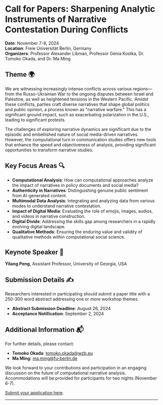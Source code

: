 # Call for Papers: Sharpening Analytic Instruments of Narrative Contestation During Conflicts
**Date**: November 7-8, 2024  
**Location**: Freie Universität Berlin, Germany  
**Organizers**: Professor Alexander Libman, Professor Genia Kostka, Dr. Tomoko Okada, and Dr. Ma Ming

## Theme 🌍
We are witnessing increasingly intense conflicts across various regions—from the Russo-Ukrainian War to the ongoing disputes between Israel and Palestine, as well as heightened tensions in the Western Pacific. Amidst these conflicts, parties craft diverse narratives that shape global politics and public opinion, a process known as "narrative warfare." This has a significant ground impact, such as exacerbating polarization in the U.S., leading to significant protests.

The challenges of exploring narrative dynamics are significant due to the episodic and embellished nature of social media-driven narratives. However, the computational turn in communication studies offers new tools that enhance the speed and objectiveness of analysis, providing significant opportunities to transform narrative studies.

## Key Focus Areas 🔍
- **Computational Analysis**: How can computational approaches analyze the impact of narratives in policy documents and social media?
- **Authenticity in Narratives**: Distinguishing genuine public sentiment from AI-generated content.
- **Multimodal Data Analysis**: Integrating and analyzing data from various modes to understand narrative contestation.
- **Impact of Digital Media**: Evaluating the role of emojis, images, audios, and videos in narrative construction.
- **Digital Divide**: Addressing the skills gap among researchers in a rapidly evolving digital landscape.
- **Qualitative Methods**: Ensuring the enduring value and validity of qualitative methods within computational social science.

## Keynote Speaker 🎤
**Yilang Peng**, Assistant Professor, University of Georgia, USA

## Submission Details ✍️
Researchers interested in participating should submit a paper title with a 250-300 word abstract addressing one or more workshop themes.
- **Abstract Submission Deadline**: August 26, 2024
- **Acceptance Notification**: September 2, 2024

## Additional Information 📬
For further details, please contact:
- **Tomoko Okada**: [tomoko.okada@wzb.eu](mailto:tomoko.okada@wzb.eu)
- **Ma Ming**: [ma.ming@fu-berlin.de](mailto:ma.ming@fu-berlin.de)

We look forward to your contributions and participation in an engaging discussion on the future of computational narrative analysis. Accommodations will be provided for participants for two nights (November 6-7).

[Submit your application here](https://forms.gle/XD1No7LYs59b99nq8).

---
